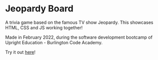 # Jeopardy Board

A trivia game based on the famous TV show Jeopardy. This showcases HTML, CSS and JS working together!

Made in February 2022, during the software development bootcamp of Upright Education - Burlington Code Academy.

Try it out [here](https://maxs713.github.io/jeopardy-board-MaxS713/)!

